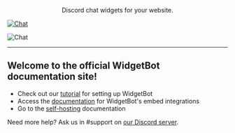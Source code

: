 <p align="center">
	<widgetbot
    server="299881420891881473"
    channel="355719584830980096"
    id="embed"
    height="300"
    width="500"
  />
	<script src="https://cdn.jsdelivr.net/npm/@widgetbot/html-embed"></script>
  <p align="center">
    Discord chat widgets for your website.
  </p>
</p>
<p align="center">

  [ ![Chat](https://img.shields.io/discord/299881420891881473.svg?colorB=7289DA&amp;style=flat) ](https://discord.gg/RVNmwdy)
  
  ![Chat](https://img.shields.io/discord/299881420891881473.svg?colorB=7289DA&amp;style=flat)

</p>

---

## Welcome to the official WidgetBot documentation site!

* Check out our [tutorial](tutorial) for setting up WidgetBot
* Access the [documentation](embed) for WidgetBot's embed integrations
* Go to the [self-hosting](self-hosted) documentation

Need more help? Ask us in #support on [our Discord server](https://discord.gg/NYBEhN7).